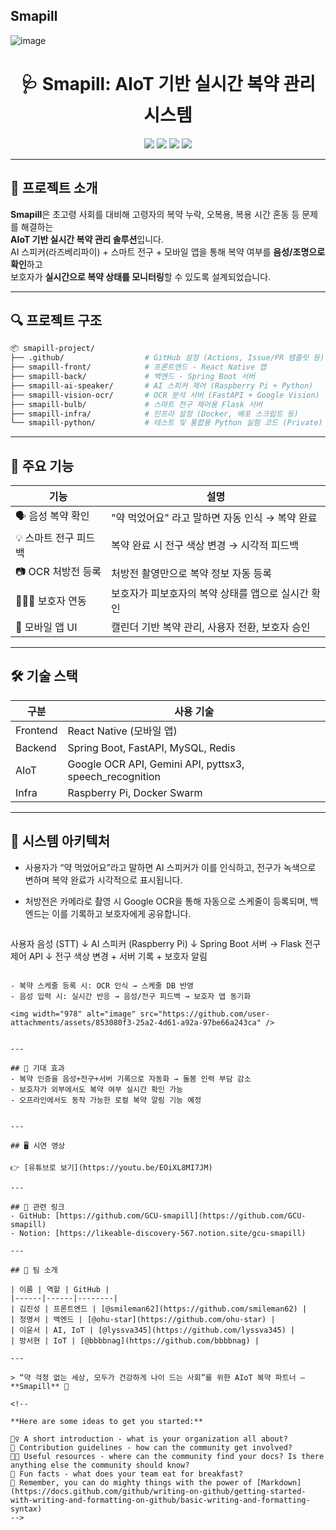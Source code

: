 ## Smapill
![image](https://github.com/user-attachments/assets/1c2cfe7a-02cb-4dd9-9b11-d344e7dc31a4)


<h1 align="center">🩺 Smapill: AIoT 기반 실시간 복약 관리 시스템</h1>
<p align="center">
  <img src="https://img.shields.io/badge/platform-Raspberry%20Pi-red?logo=raspberrypi" />
  <img src="https://img.shields.io/badge/backend-Spring%20Boot-brightgreen?logo=springboot" />
  <img src="https://img.shields.io/badge/frontend-React%20Native-blue?logo=react" />
  <img src="https://img.shields.io/badge/status-MVP-lightgrey" />
</p>

---

## 📌 프로젝트 소개

**Smapill**은 초고령 사회를 대비해 고령자의 복약 누락, 오복용, 복용 시간 혼동 등 문제를 해결하는  
**AIoT 기반 실시간 복약 관리 솔루션**입니다.  
AI 스피커(라즈베리파이) + 스마트 전구 + 모바일 앱을 통해 복약 여부를 **음성/조명으로 확인**하고  
보호자가 **실시간으로 복약 상태를 모니터링**할 수 있도록 설계되었습니다.

---

## 🔍 프로젝트 구조

```bash
📦 smapill-project/
├── .github/                  # GitHub 설정 (Actions, Issue/PR 템플릿 등)
├── smapill-front/            # 프론트엔드 - React Native 앱
├── smapill-back/             # 백엔드 - Spring Boot 서버
├── smapill-ai-speaker/       # AI 스피커 제어 (Raspberry Pi + Python)
├── smapill-vision-ocr/       # OCR 분석 서버 (FastAPI + Google Vision)
├── smapill-bulb/             # 스마트 전구 제어용 Flask 서버
├── smapill-infra/            # 인프라 설정 (Docker, 배포 스크립트 등)
└── smapill-python/           # 테스트 및 통합용 Python 실험 코드 (Private)
```

---

## 🎯 주요 기능

| 기능 | 설명 |
|------|------|
| 🗣️ 음성 복약 확인 | "약 먹었어요" 라고 말하면 자동 인식 → 복약 완료 |
| 💡 스마트 전구 피드백 | 복약 완료 시 전구 색상 변경 → 시각적 피드백 |
| 📷 OCR 처방전 등록 | 처방전 촬영만으로 복약 정보 자동 등록 |
| 👨‍👩‍👧 보호자 연동 | 보호자가 피보호자의 복약 상태를 앱으로 실시간 확인 |
| 📱 모바일 앱 UI | 캘린더 기반 복약 관리, 사용자 전환, 보호자 승인 |

---

## 🛠 기술 스택

| 구분 | 사용 기술 |
|------|------------|
| Frontend | React Native (모바일 앱) |
| Backend | Spring Boot, FastAPI, MySQL, Redis |
| AIoT | Google OCR API, Gemini API, pyttsx3, speech_recognition |
| Infra | Raspberry Pi, Docker Swarm |

---

## 🧠 시스템 아키텍처
- 사용자가 “약 먹었어요”라고 말하면 AI 스피커가 이를 인식하고, 전구가 녹색으로 변하며 복약 완료가 시각적으로 표시됩니다.
- 처방전은 카메라로 촬영 시 Google OCR을 통해 자동으로 스케줄이 등록되며, 백엔드는 이를 기록하고 보호자에게 공유합니다.

  ```bash
사용자 음성 (STT)
      ↓
AI 스피커 (Raspberry Pi)
      ↓
Spring Boot 서버 → Flask 전구 제어 API
      ↓
전구 색상 변경 + 서버 기록 + 보호자 알림
```

- 복약 스케줄 등록 시: OCR 인식 → 스케줄 DB 반영  
- 음성 입력 시: 실시간 반응 → 음성/전구 피드백 → 보호자 앱 동기화

<img width="978" alt="image" src="https://github.com/user-attachments/assets/853080f3-25a2-4d61-a92a-97be66a243ca" />


---

## 🌟 기대 효과
- 복약 인증을 음성+전구+서버 기록으로 자동화 → 돌봄 인력 부담 감소
- 보호자가 외부에서도 복약 여부 실시간 확인 가능
- 오프라인에서도 동작 가능한 로컬 복약 알림 기능 예정


---

## 🖥 시연 영상

👉 [유튜브로 보기](https://youtu.be/EOiXL8MI7JM)

---

## 🔗 관련 링크
- GitHub: [https://github.com/GCU-smapill](https://github.com/GCU-smapill)
- Notion: [https://likeable-discovery-567.notion.site/gcu-smapill)

---

## 🤝 팀 소개

| 이름 | 역할 | GitHub |
|------|------|--------|
| 김진성 | 프론트엔드 | [@smileman62](https://github.com/smileman62) |
| 정명서 | 백엔드 | [@ohu-star](https://github.com/ohu-star) |
| 이윤서 | AI, IoT | [@lyssva345](https://github.com/lyssva345) |
| 방서현 | IoT | [@bbbbnag](https://github.com/bbbbnag) |

---

> “약 걱정 없는 세상, 모두가 건강하게 나이 드는 사회”를 위한 AIoT 복약 파트너 – **Smapill** 🩵

<!--

**Here are some ideas to get you started:**

🙋‍♀️ A short introduction - what is your organization all about?
🌈 Contribution guidelines - how can the community get involved?
👩‍💻 Useful resources - where can the community find your docs? Is there anything else the community should know?
🍿 Fun facts - what does your team eat for breakfast?
🧙 Remember, you can do mighty things with the power of [Markdown](https://docs.github.com/github/writing-on-github/getting-started-with-writing-and-formatting-on-github/basic-writing-and-formatting-syntax)
-->
